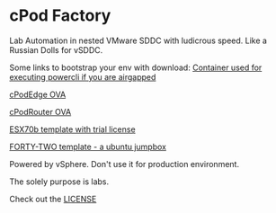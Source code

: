 # cPod Factory
Lab Automation in nested VMware SDDC with ludicrous speed.
Like a Russian Dolls for vSDDC.

Some links to bootstrap your env with download:
[Container used for executing powercli if you are airgapped](https://bucket-garage.s3.eu-central-1.amazonaws.com/powercli-container.tar.gz)

[cPodEdge OVA](https://bucket-garage.s3.eu-central-1.amazonaws.com/template-cPodEdge-20200909.ova.gz)

[cPodRouter OVA](https://bucket-garage.s3.eu-central-1.amazonaws.com/template-cPodRouter-20200909.ova.gz)

[ESX70b template with trial license](https://bucket-garage.s3.eu-central-1.amazonaws.com/template-ESX70b-20200909.ova.gz)

[FORTY-TWO template -  a ubuntu jumpbox](https://bucket-garage.s3.eu-central-1.amazonaws.com/template-FORTY-TWO.ova)




Powered by vSphere. Don't use it for production environment.

The solely purpose is labs.

Check out the [LICENSE](https://github.com/bdereims/cPodFactory/blob/master/LICENSE)
